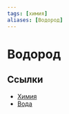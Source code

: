 ```yaml
---
tags: [химия]
aliases: [Водород]
---
```

# Водород

## Ссылки

* [Химия](Химия.md)
* [Вода](Вода.md)
